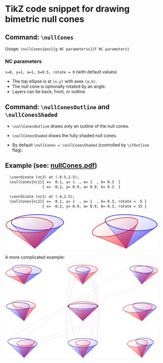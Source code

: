 # TikZ code snippet for drawing bimetric null cones

## Command: `\nullCones`

Usage: `\nullCones{pos}{g NC parameterss}{f NC parameters}`

### NC parameters 

  `x=0, y=1, a=1, b=0.5, rotate = 0` (with default values)

- The top ellipse is at `(x,y)` with axes `(a,b)`. 
- The null cone is optionally rotated by an angle.
- Layers can be back, front, or outline.

## Command: `\nullConesOutline` and `\nullConesShaded`

- `\nullConesOutline` draws only an outline of the null cones.

- `\nullConesShaded` draws the fully shaded null cones.

- By default `\nullCones = \nullConesShaded` (controlled by `\ifOutline` flag).

## Example (see: [nullCones.pdf](nullCones.pdf))

```
  \coordinate (nc2) at (-0.5,2.5);
  \nullCones{nc1}{ x=  0.1, y= 1  , a= 1  , b= 0.3  }
                 { x= -0.2, y= 0.9, a= 0.9, b= 0.3  }

  \coordinate (nc1) at (-4,2.5);
  \nullCones{nc2}{ x=  0.1, y= 1  , a= 1  , b= 0.3, rotate = -5 }
                 { x= -0.2, y= 0.9, a= 0.9, b= 0.3, rotate = 15 }
```

![Example 1](example1.png)

A more complicated example:

![Example 2](example2.png)